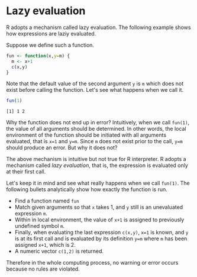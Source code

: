 

# Lazy evaluation

R adopts a mechanism called lazy evaluation. The following example shows how expressions are laziy evaluated.

Suppose we define such a function.


```r
fun <- function(x,y=m) {
  m <- x+1
  c(x,y)
}
```

Note that the default value of the second argument `y` is `m` which does not exist before calling the function. Let's see what happens when we call it.


```r
fun(1)
```

```
[1] 1 2
```

Why the function does not end up in error? Intuitively, when we call `fun(1)`, the value of all arguments should be determined. In other words, the local environment of the function should be initiated with all arguments evaluated, that is `x=1` and `y=m`. Since `m` does not exist prior to the call, `y=m` should produce an error. But why it does not?

The above mechanism is intuitive but not true for R interpreter. R adopts a mechanism called *lazy evaluation*, that is, the expression is evaluated only at their first call.

Let's keep it in mind and see what really happens when we call `fun(1)`. The following bullets analytically show how exactly the function is run.

- Find a function named `fun`
- Match given arguments so that `x` takes 1, and `y` still is an unevaluated expression `m`.
- Within in local environment, the value of `x+1` is assigned to previously undefined symbol `m`.
- Finally, when evaluating the last expression `c(x,y)`, `x=1` is known, and `y` is at its first call and is evaluated by its definition `y=m` where `m` has been assigned `x+1`, which is 2.
- A numeric vector `c(1,2)` is returned.

Therefore in the whole computing process, no warning or error occurs because no rules are violated.

